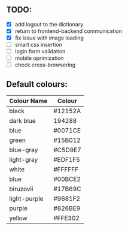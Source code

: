 ## TODO:

- [x] add logout to the dictionary
- [x] return to frontend-backend communication
- [x] fix issue with image loading
- [ ] smart css insertion
- [ ] login form validation
- [ ] mobile oprimization
- [ ] check cross-browsering

## Default colours:

|Colour Name| Colour|
|-----------|-------|
|black| #12152A|
|dark blue| 194288|
|blue| #0071CE|
|green|#15B012|
|blue-gray|#C5D9E7|
|light-gray|#EDF1F5|
|white|#FFFFFF|
|blue|#00BCE2|
|biruzovii|#17B69C|
|light-purple|#9681F2|
|purple|#826BE9|
|yellow|#FFE302|